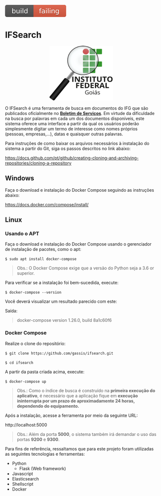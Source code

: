![alt text](/build.svg)

# IFSearch

<p align="center">
  <img width="210" height="180" src="/ifsearch.png">
</p>

O IFSearch é uma ferramenta de busca em documentos do IFG que são publicados oficialmente no [**Boletim de Serviços**](https://www.ifg.edu.br/boletim-de-servico).  Em virtude da dificuldade na busca por palavras em cada um dos documentos disponíveis, este sistema oferece uma interface a partir da qual os usuários poderão simplesmente digitar um termo de interesse como nomes próprios (pessoas, empresas,...), datas e quaisquer outras palavras.


Para instruções de como baixar os arquivos necessários à instalação do sistema a partir do Git, siga os passos descritos no link abaixo:

https://docs.github.com/pt/github/creating-cloning-and-archiving-repositories/cloning-a-repository


## Windows

Faça o download e instalação do Docker Compose seguindo as instruções abaixo:

   https://docs.docker.com/compose/install/
   
   
   
## Linux

### Usando o APT


Faça o download e instalação do Docker Compose usando o gerenciador de instalação de pacotes, como o apt:


`$ sudo apt install docker-compose`

> Obs.: O Docker Compose exige que a versão do Python seja a 3.6 or superior.


Para verificar se a instalação foi bem-sucedida, execute:


`$ docker-compose --version`


Você deverá visualizar um resultado parecido com este:


Saída:
> docker-compose version 1.26.0, build 8a1c60f6



### Docker Compose


Realize o clone do repositório:


   `$ git clone https://github.com/gassis/ifsearch.git`
   
   `$ cd ifsearch`


A partir da pasta criada acima, execute:


   `$ docker-compose up`
   
   > Obs.: Como o índice de busca é construído na **primeira execução do aplicativo**, é necessário que a aplicação fique em **execução ininterrupta por um prazo de aproximadamente 24 horas, dependendo do equipamento.**

   
   
Após a instalação, acesse a ferramenta por meio da seguinte URL:

   http://localhost:5000
   
   > Obs.: Além da porta **5000**, o sistema também irá demandar o uso das portas **9200** e **9300**.

Para fins de referência, ressaltamos que para este projeto foram utilizadas as seguintes tecnologias e ferramentas:

- Python
  - Flask (Web framework)
- Javascript
- Elasticsearch
- Shellscript
- Docker
